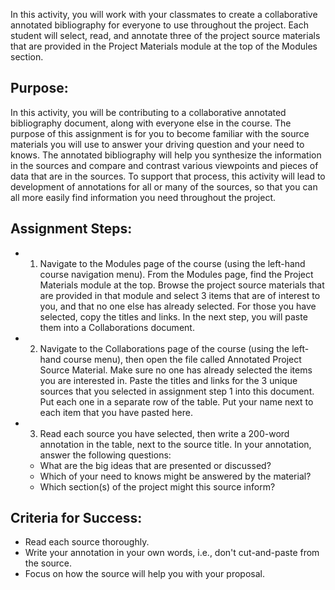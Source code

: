 In this activity, you will work with your classmates to create a collaborative annotated bibliography for everyone to use throughout the project. Each student will select, read, and annotate three of the project source materials that are provided in the Project Materials module at the top of the Modules section.

## Purpose:

In this activity, you will be contributing to a collaborative annotated bibliography document, along with everyone else in the course. The purpose of this assignment is for you to become familiar with the source materials you will use to answer your driving question and your need to knows. The annotated bibliography will help you synthesize the information in the sources and compare and contrast various viewpoints and pieces of data that are in the sources. To support that process, this activity will lead to development of annotations for all or many of the sources, so that you can all more easily find information you need throughout the project.

## Assignment Steps:

- 1. Navigate to the Modules page of the course (using the left-hand course navigation menu). From the Modules page, find the Project Materials module at the top. Browse the project source materials that are provided in that module and select 3 items that are of interest to you, and that no one else has already selected. For those you have selected, copy the titles and links. In the next step, you will paste them into a Collaborations document.
- 2. Navigate to the Collaborations page of the course (using the left-hand course menu), then open the file called Annotated Project Source Material. Make sure no one has already selected the items you are interested in. Paste the titles and links for the 3 unique sources that you selected in assignment step 1 into this document. Put each one in a separate row of the table. Put your name next to each item that you have pasted here.
- 3. Read each source you have selected, then write a 200-word annotation in the table, next to the source title. In your annotation, answer the following questions:
  - What are the big ideas that are presented or discussed?
  - Which of your need to knows might be answered by the material?
  - Which section(s) of the project might this source inform?

## Criteria for Success:

- Read each source thoroughly.
- Write your annotation in your own words, i.e., don't cut-and-paste from the source.
- Focus on how the source will help you with your proposal.
